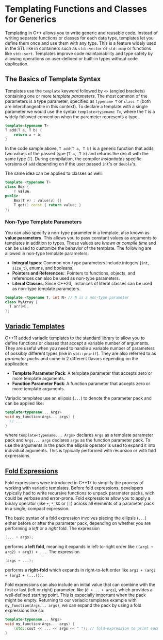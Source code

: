 # Templating Functions and Classes for Generics

Templating in C++ allows you to write generic and reusable code. Instead of writing separate functions or classes for each data type, templates let you define them once and use them with any type. This is a feature widely used in the STL like in containers such as `std::vector` or `std::map` or functions like `std::sort`. Templates improve code maintainability and type safety by allowing operations on user-defined or built-in types without code duplication.

## The Basics of Template Syntax

Templates use the `template` keyword followed by `<>` (angled brackets) containing one or more *template parameters*. The most common of the parameters is a type parameter, specified as `typename T` or `class T` (both are interchangeable in this context). To declare a template with a single parameter we would use the syntax `template<typename T>`, where the `T` is a widely followed convention when the parameter represents a type.

```cpp
template<typename T>
T add(T a, T b) {
    return a + b;
}
```

In the code sample above, `T add(T a, T b)` is a generic function that adds two values of the passed type (`T a, T b`) and returns the result with the same type (`T`). During compilation, the  compiler *instantiates* specific versions of `add` depending on if the user passed `int`'s or `double`'s.

The same idea can be applied to classes as well:

```cpp
template <typename T>
class Box {
    T value;
public:
    Box(T v) : value(v) {}
    T get() const { return value; }
};
```

### Non-Type Template Parameters

You can also specify a non-type parameter in a template, also known as **value parameters**. This allows you to pass constant values as arguments to templates in addition to types. These values are *known at compile time* and can be used to customize the behavior of the template. The following are allowed in non-type template parameters:

* **Integral types**: Common non-type parameters include integers (`int`, `size_t`), enums, and booleans.
* **Pointers and References:**: Pointers to functions, objects, and references can also be used as non-type parameters.
* **Literal Classes**: Since C++20, instances of literal classes can be used as non-type template parameters.

```cpp
template <typename T, int N> // N is a non-type parameter
class MyArray {
  T arr[N];
};
```

## [Variadic Templates](https://cppreference.com/w/cpp/language/parameter_pack.html)

C++11 added variadic templates to the standard library to allow you to define functions or classes that accept a variable number of arguments. They are useful when you need to handle a variable number of parameters of possibly different types (like in `std::printf`). They are also referred to as *parameter packs* and come in 2 different flavors depending on the application:
* **Template Parameter Pack**: A template parameter that accepts zero or more template arguments.
* **Function Parameter Pack**: A function parameter that accepts zero or more template arguments.

Variadic templates use an ellipsis (`...`) to denote the parameter pack and can be applied like:

```cpp
template<typename... Args>
void my_function(Args... args) {
  // ...
}
```

where `template<typename... Args>` declares `Args` as a template parameter pack and `Args... args` declares `args` as the function parameter pack. To use the arguments in the pack the ellipsis operator is used to expand it into individual arguments. This is typically performed with recursion or with fold expressions.

## [Fold Expressions](https://en.cppreference.com/w/cpp/language/fold.html)

Fold expressions were introduced in C++17 to simplify the process of working with variadic templates. Before fold expressions, developers typically had to write recursive functions to unpack parameter packs, wich could be verbose and error-prone. Fold expressions allow you to apply a binary operator (like `+`, `*`, `&&` or `||`) across all elements of a parameter pack in a single, compact expression.

The basic syntax of a fold expression involves placing the ellipsis (`...`) either before or after the parameter pack, depending on whether you are performing a *left* or a *right* fold. The expression

```cpp
(... + args);
```

performs a **left fold**, meaning it expands in left-to-right order like `((arg1 + arg2) + arg3) + ...`. The expression 

```cpp
(args + ...);
```

performs a **right-fold** which expands in right-to-left order like `arg1 + (arg2 + (arg3 + (...)))`. 

Fold expressions can also include an initial value that can combine with the first or last (left or right) parameter, like (`0 + .. + args`), which provides a well-defined starting point. This is especially important when the pack might be empty. Returning to our veriadic templates example with `my_function(Args... args)`, we can expand the pack by using a fold expressions like so:

```cpp
template<typename... Args>
void my_function(Args... args) {
    (std::cout << ... << args << " "); // fold-expression to print each argument
}
```